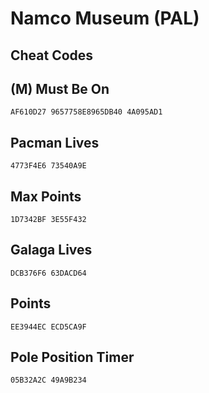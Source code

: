 # Namco Museum (PAL)

## Cheat Codes

## (M) Must Be On

```
AF610D27 9657758E8965DB40 4A095AD1

```

## Pacman Lives

```
4773F4E6 73540A9E

```

## Max Points

```
1D7342BF 3E55F432

```

## Galaga Lives

```
DCB376F6 63DACD64

```

## Points

```
EE3944EC ECD5CA9F

```

## Pole Position Timer

```
05B32A2C 49A9B234

```

